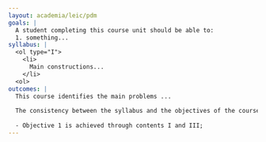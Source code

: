 ```yaml
---
layout: academia/leic/pdm
goals: |
  A student completing this course unit should be able to:
  1. something...
syllabus: |
  <ol type="I">
    <li>
      Main constructions...
    </li>
  <ol>
outcomes: |
  This course identifies the main problems ...
  
  The consistency between the syllabus and the objectives of the course is as follows:
  
  - Objective 1 is achieved through contents I and III;
---
```

